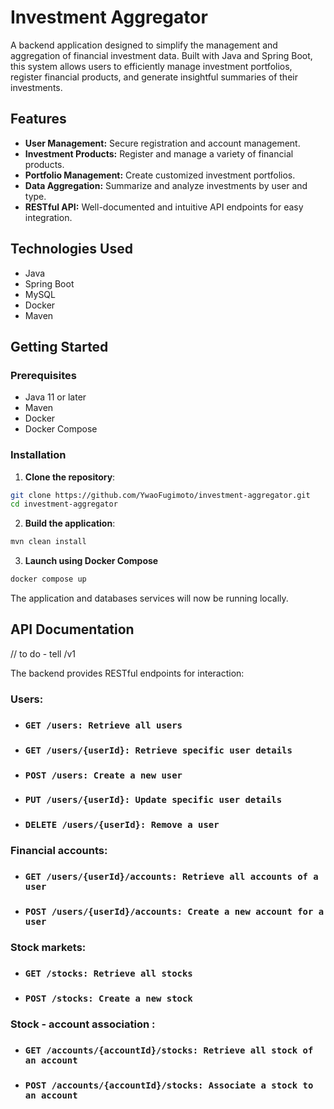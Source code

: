 # Investment Aggregator

A backend application designed to simplify the management and aggregation of financial investment data. Built with Java and Spring Boot, this system allows users to efficiently manage investment portfolios, register financial products, and generate insightful summaries of their investments.

## Features

- **User Management:** Secure registration and account management.
- **Investment Products:** Register and manage a variety of financial products.
- **Portfolio Management:** Create customized investment portfolios.
- **Data Aggregation:** Summarize and analyze investments by user and type.
- **RESTful API:** Well-documented and intuitive API endpoints for easy integration.

## Technologies Used

- Java
- Spring Boot
- MySQL
- Docker
- Maven

## Getting Started

### Prerequisites

- Java 11 or later
- Maven
- Docker
- Docker Compose

### Installation

1. **Clone the repository**:

```bash
git clone https://github.com/YwaoFugimoto/investment-aggregator.git
cd investment-aggregator
```

2. **Build the application**:
```bash
mvn clean install
```

3. **Launch using Docker Compose** 
```bash
docker compose up 
```
The application and databases services will now be running locally.

## API Documentation
// to do - tell /v1

The backend provides RESTful endpoints for interaction:
### Users: 

- ### `GET /users: Retrieve all users`

- ### `GET /users/{userId}: Retrieve specific user details`

- ### `POST /users: Create a new user`

- ### `PUT /users/{userId}: Update specific user details`

- ### `DELETE /users/{userId}: Remove a user`

### Financial accounts:

- ### `GET /users/{userId}/accounts: Retrieve all accounts of a user`

- ### `POST /users/{userId}/accounts: Create a new account for a user`

###  Stock markets: 

- ### `GET /stocks: Retrieve all stocks`

- ### `POST /stocks: Create a new stock`

### Stock - account association : 

- ### `GET /accounts/{accountId}/stocks: Retrieve all stock of an account`

- ### `POST /accounts/{accountId}/stocks: Associate a stock to an account`


